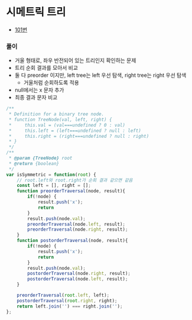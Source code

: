# 시메트릭 트리
 - [101번](https://leetcode.com/problems/symmetric-tree/)


### 풀이
  - 거울 형태로, 좌우 반전되어 있는 트리인지 확인하는 문제
  - 트리 순회 결과를 모아서 비교
  - 둘 다 preorder 이지만, left tree는 left 우선 탐색, right tree는 right 우선 탐색
    - 거울처럼 순회하도록 적용
  - null에서는 x 문자 추가
  - 최종 결과 문자 비교

  ```javascript
  /**
   * Definition for a binary tree node.
   * function TreeNode(val, left, right) {
   *     this.val = (val===undefined ? 0 : val)
   *     this.left = (left===undefined ? null : left)
   *     this.right = (right===undefined ? null : right)
   * }
   */
  /**
   * @param {TreeNode} root
   * @return {boolean}
   */
  var isSymmetric = function(root) {
      // root.left와 root.right가 순회 결과 같으면 같음
      const left = [], right = [];
      function preorderTraversal(node, result){
          if(!node) {
              result.push('x');
              return
          }
          result.push(node.val);
          preorderTraversal(node.left, result);
          preorderTraversal(node.right, result);
      }
      function postorderTraversal(node, result){
          if(!node) {
              result.push('x');
              return
          }
          result.push(node.val);
          postorderTraversal(node.right, result);        
          postorderTraversal(node.left, result);
      }

      preorderTraversal(root.left, left);
      postorderTraversal(root.right, right);
      return left.join('') === right.join('');
  };
  ```
